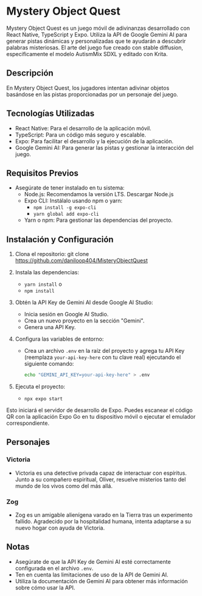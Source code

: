 # Mystery Object Quest

Mystery Object Quest es un juego móvil de adivinanzas desarrollado con React Native, TypeScript y Expo. Utiliza la API de Google Gemini AI para generar pistas dinámicas y personalizadas que te ayudarán a descubrir palabras misteriosas.
El arte del juego fue creado con stable diffusion, especificamente el modelo AutismMix SDXL y editado con Krita.

## Descripción

En Mystery Object Quest, los jugadores intentan adivinar objetos basándose en las pistas proporcionadas por un personaje del juego.

## Tecnologías Utilizadas

* React Native: Para el desarrollo de la aplicación móvil.
* TypeScript: Para un código más seguro y escalable.
* Expo: Para facilitar el desarrollo y la ejecución de la aplicación.
* Google Gemini AI: Para generar las pistas y gestionar la interacción del juego.

## Requisitos Previos

* Asegúrate de tener instalado en tu sistema:
	+ Node.js: Recomendamos la versión LTS. Descargar Node.js
	+ Expo CLI: Instálalo usando npm o yarn:
		- `npm install -g expo-cli`
		- `yarn global add expo-cli`
	+ Yarn o npm: Para gestionar las dependencias del proyecto.

## Instalación y Configuración

1. Clona el repositorio:
git clone https://github.com/daniloop404/MisteryObjectQuest
2. Instala las dependencias:
    
    - `yarn install`
o 
    - `npm install`

3. Obtén la API Key de Gemini AI desde Google AI Studio:
	+ Inicia sesión en Google AI Studio.
	+ Crea un nuevo proyecto en la sección "Gemini".
	+ Genera una API Key.
4. Configura las variables de entorno:
	+ Crea un archivo `.env` en la raíz del proyecto y agrega tu API Key (reemplaza `your-api-key-here` con tu clave real) ejecutando el siguiente comando:
	  ```sh
	  echo "GEMINI_API_KEY=your-api-key-here" > .env
5. Ejecuta el proyecto:

    - `npx expo start`

Esto iniciará el servidor de desarrollo de Expo. Puedes escanear el código QR con la aplicación Expo Go en tu dispositivo móvil o ejecutar el emulador correspondiente.

## Personajes

### Victoria

* Victoria es una detective privada capaz de interactuar con espíritus. Junto a su compañero espiritual, Oliver, resuelve misterios tanto del mundo de los vivos como del más allá.

### Zog

* Zog es un amigable alienígena varado en la Tierra tras un experimento fallido. Agradecido por la hospitalidad humana, intenta adaptarse a su nuevo hogar con ayuda de Victoria.


## Notas

* Asegúrate de que la API Key de Gemini AI esté correctamente configurada en el archivo `.env`.
* Ten en cuenta las limitaciones de uso de la API de Gemini AI.
* Utiliza la documentación de Gemini AI para obtener más información sobre cómo usar la API.
